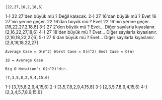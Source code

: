     [22,27,16,2,18,6]

1-) 22 27'den büyük mü ? Değil kalacak. 
2-) 27 16'dan büyük mü ? Evet 16 27'nin yerine geçer. 22 16'dan büyük mü ? Evet 22 16'nın yerine geçer.
    [16,22,27,2,18,6]
3-) 27 2'den büyük mü ? Evet... Diğer sayılarla kıyaslanır.
    [2,16,22,27,18,6]
4-) 27 18'den büyük mü ? Evet... Diğer sayılarla kıyaslanır.
    [2,16,18,22,27,6]
5-) 27 6'dan büyük mü ? Evet... Diğer sayılarla kıyaslanır.
    [2,6,16,18,22,27]

    Average Case = O(n^2) Worst Case = O(n^2) Best Case = O(n)

    18 = Average Case

    Big O Notation'ı O(n^2)'dir.

    [7,3,5,8,2,9,4,15,6]

1-) [3,7,5,8,2,9,4,15,6]
2-) [3,5,7,8,2,9,4,15,6]
3-) [2,3,5,7,8,9,4,15,6]
4-) [2,3,4,5,7,8,9,15,6]

    